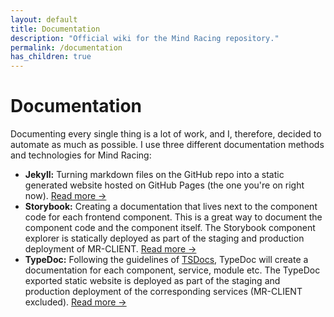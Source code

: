 ```yaml
---
layout: default
title: Documentation
description: "Official wiki for the Mind Racing repository."
permalink: /documentation
has_children: true
---
```


# Documentation

Documenting every single thing is a lot of work, and I, therefore, decided to automate as much as possible. I use three different documentation methods and technologies for Mind Racing:

- **Jekyll:** Turning markdown files on the GitHub repo into a static generated website hosted on GitHub Pages (the one you're on right now). [Read more →](https://github.com/jekyll/jekyll)
- **Storybook:** Creating a documentation that lives next to the component code for each frontend component. This is a great way to document the component code and the component itself. The Storybook component explorer is statically deployed as part of the staging and production deployment of MR-CLIENT. [Read more →](https://storybook.js.org)
- **TypeDoc:** Following the guidelines of [TSDocs](https://tsdoc.org), TypeDoc will create a documentation for each component, service, module etc. The TypeDoc exported static website is deployed as part of the staging and production deployment of the corresponding services (MR-CLIENT excluded). [Read more →](https://typedoc.org)
